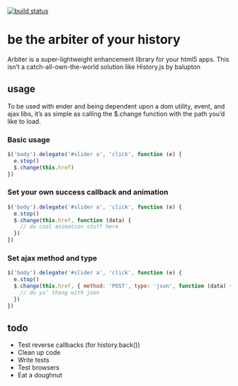 [![build status](https://secure.travis-ci.org/iamdustan/arbiter.png)](http://travis-ci.org/iamdustan/arbiter)

# be the arbiter of your history
Arbiter is a super-lightweight enhancement library for your html5 apps.
This isn’t a catch-all-own-the-world solution like History.js by
balupton

## usage
To be used with ender and being dependent upon a dom utility, event,
and ajax libs, it’s as simple as calling the $.change function with the
path you’d like to load.

### Basic usage

``` javascript
$('body').delegate('#slider a', 'click', function (e) {
  e.stop()
  $.change(this.href)
})
```

### Set your own success callback and animation
``` javascript
$('body').delegate('#slider a', 'click', function (e) {
  e.stop()
  $.change(this.href, function (data) {
    // do cool animation stuff here
  })
})
```

### Set ajax method and type
``` javascript
$('body').delegate('#slider a', 'click', function (e) {
  e.stop()
  $.change(this.href, { method: 'POST', type: 'json', function (data) {
    // do yo’ thang with json
  })
})
```

## todo

* Test reverse callbacks (for history.back())
* Clean up code
* Write tests
* Test browsers
* Eat a doughnut



